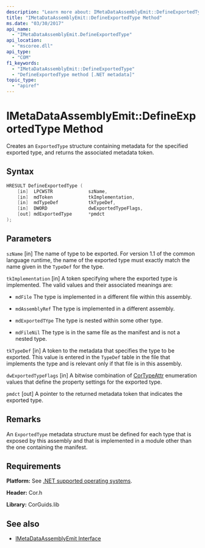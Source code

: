 ```yaml
---
description: "Learn more about: IMetaDataAssemblyEmit::DefineExportedType Method"
title: "IMetaDataAssemblyEmit::DefineExportedType Method"
ms.date: "03/30/2017"
api_name:
  - "IMetaDataAssemblyEmit.DefineExportedType"
api_location:
  - "mscoree.dll"
api_type:
  - "COM"
f1_keywords:
  - "IMetaDataAssemblyEmit::DefineExportedType"
  - "DefineExportedType method [.NET metadata]"
topic_type:
  - "apiref"
---
```

# IMetaDataAssemblyEmit::DefineExportedType Method

Creates an `ExportedType` structure containing metadata for the specified exported type, and returns the associated metadata token.

## Syntax

```cpp
HRESULT DefineExportedType (
    [in]  LPCWSTR             szName,
    [in]  mdToken             tkImplementation,
    [in]  mdTypeDef           tkTypeDef,
    [in]  DWORD               dwExportedTypeFlags,
    [out] mdExportedType      *pmdct
);
```

## Parameters

 `szName`
 [in] The name of type to be exported. For version 1.1 of the common language runtime, the name of the exported type must exactly match the name given in the `TypeDef` for the type.

 `tkImplementation`
 [in] A token specifying where the exported type is implemented. The valid values and their associated meanings are:

- `mdFile` The type is implemented in a different file within this assembly.

- `mdAssemblyRef` The type is implemented in a different assembly.

- `mdExportedTYpe` The type is nested within some other type.

- `mdFileNil` The type is in the same file as the manifest and is not a nested type.

 `tkTypeDef`
 [in] A token to the metadata that specifies the type to be exported. This value is entered in the `TypeDef` table in the file that implements the type and is relevant only if that file is in this assembly.

 `dwExportedTypeFlags`
 [in] A bitwise combination of [CorTypeAttr](../enumerations/cortypeattr-enumeration.md) enumeration values that define the property settings for the exported type.

 `pmdct`
 [out] A pointer to the returned metadata token that indicates the exported type.

## Remarks

 An `ExportedType` metadata structure must be defined for each type that is exposed by this assembly and that is implemented in a module other than the one containing the manifest.

## Requirements

 **Platform:** See [.NET supported operating systems](https://github.com/dotnet/core/blob/main/os-lifecycle-policy.md).

 **Header:** Cor.h

 **Library:** CorGuids.lib

## See also

- [IMetaDataAssemblyEmit Interface](imetadataassemblyemit-interface.md)
